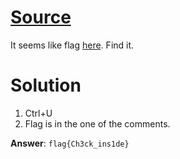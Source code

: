 # [Source](http://s1063.vdi.mipt.ru:8000/challenges#Source)
It seems like flag [here](https://pwne.xyz/9f6db5db6fde83bfdf672fa5ca212b44/). Find it.

# Solution
1. Ctrl+U
2. Flag is in the one of the comments.

**Answer**: `flag{Ch3ck_ins1de}`
